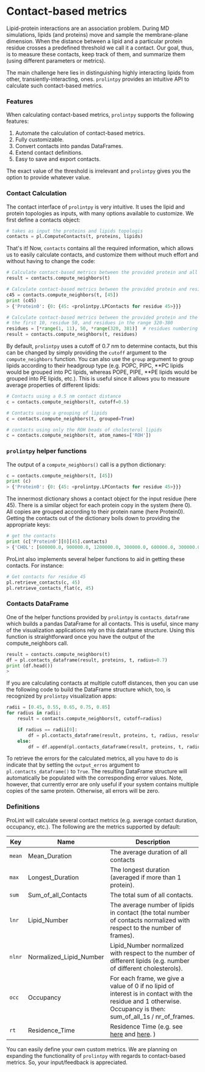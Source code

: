 # Contact-based metrics

Lipid-protein interactions are an association problem. During MD simulations, lipids (and proteins) move and sample the
membrane-plane dimension. When the distance between a lipid and a particular protein residue crosses a predefined threshold
we call it a contact. Our goal, thus, is to measure these contacts, keep track of them, and summarize them (using different parameters or metrics).

The main challenge here lies in distinguishing highly interacting lipids from other, transiently-interacting, ones. `prolintpy` provides
an intuitive API to calculate such contact-based metrics.

### Features

When calculating contact-based metrics, `prolintpy` supports the following features:

<ol>
<li>Automate the calculation of contact-based metrics.</li>
<li>Fully customizable.</li>
<li>Convert contacts into pandas DataFrames.</li>
<li>Extend contact definitions.</li>
<li>Easy to save and export contacts.</li>
</ol>

The exact value of the threshold is irrelevant and `prolintpy` gives you the option to provide whatever value.

### Contact Calculation

The contact interface of `prolintpy` is very intuitive. It uses the lipid and protein topologies as inputs, with many options available
to customize. We first define a contacts object:

```python
# takes as input the proteins and lipids topologis
contacts = pl.ComputeContacts(t, proteins, lipids)
```

That's it! Now, `contacts` contains all the required information, which allows us to easily calculate contacts, and customize them
without much effort and without having to change the code:

```python
# Calculate contact-based metrics between the provided protein and all residues
result = contacts.compute_neighbors(t)

# Calculate contact-based metrics between the provided protein and residue 45
c45 = contacts.compute_neighbors(t, [45])
print (c45)
> {'Protein0': {0: {45: <prolintpy.LPContacts for residue 45>}}}

# Calculate contact-based metrics between the provided protein and the following residues:
# the first 10, residue 50, and residues in the range 320-380
residues = [*range(1, 11), 50, *range(320, 381)]  # residues numbering has to match topology (i.e. no residue 0)
result = contacts.compute_neighbors(t, residues)
```

By default, `prolintpy` uses a cutoff of 0.7 nm to determine contacts, but this can be changed by simply providing the `cutoff` argument
to the `compute_neighbors` function. You can also use the `group` argument to group lipids according to their headgroup type (e.g. POPC,
PIPC, **PC lipids would be grouped into PC lipids, whereas POPE, PIPE, **PE lipids would be grouped into PE lipids, etc.). This is useful since it
allows you to measure average properties of different lipids:

```python
# Contacts using a 0.5 nm contact distance
c = contacts.compute_neighbors(t, cutoff=0.5)

# Contacts using a grouping of lipids
c = contacts.compute_neighbors(t, grouped=True)

# contacts using only the ROH beads of cholesterol lipids
c = contacts.compute_neighbors(t, atom_names=['ROH'])
```

### `prolintpy` helper functions

The output of a `compute_neighbors()` call is a python dictionary:

```python
c = contacts.compute_neighbors(t, [45])
print (c)
> {'Protein0': {0: {45: <prolintpy.LPContacts for residue 45>}}}
```

The innermost dictionary shows a contact object for the input residue (here 45). There is a similar object for each protein copy in the system (here 0).
All copies are grouped according to their protein name (here Protein0). Getting the contacts out of the dictionary boils down to providing the appropriate
keys:

```python
# get the contacts
print (c['Protein0'][0][45].contacts)
> {'CHOL': [600000.0, 900000.0, 1200000.0, 300000.0, 600000.0, 300000.0, 300000.0, 600000.0, 600000.0, 300000.0, 300000.0]}
```

ProLint also implements several helper functions to aid in getting these contacts. For instance:

```python
# Get contacts for residue 45
pl.retrieve_contacts(c, 45)
pl.retrieve_contacts_flat(c, 45)
```

### Contacts DataFrame

One of the helper functions provided by `prolintpy` is `contacts_dataframe` which builds a pandas DataFrame for all contacts. This is useful,
since many of the visualization applications rely on this dataframe structure. Using this function is straightforward once you have the output of the
compute_neighbors call.

```python
result = contacts.compute_neighbors(t)
df = pl.contacts_dataframe(result, proteins, t, radius=0.7)
print (df.head())
>
```

If you are calculating contacts at multiple cutoff distances, then you can use the following code to build the DataFrame structure which, too, is
recognized by `prolintpy` visualization apps:

```python
radii = [0.45, 0.55, 0.65, 0.75, 0.85]
for radius in radii:
    result = contacts.compute_neighbors(t, cutoff=radius)

    if radius == radii[0]:
        df = pl.contacts_dataframe(result, proteins, t, radius, resolution)
    else:
        df = df.append(pl.contacts_dataframe(result, proteins, t, radius, resolution))
```

To retrieve the errors for the calculated metrics, all you have to do is indicate that by setting the `output_erros` argument to `pl.contacts_dataframe()` to `True`.
The resulting DataFrame structure will automatically be populated with the corresponding error values. Note, however, that currently error are only useful if your system
contains multiple copies of the same protein. Otherwise, all errors will be zero.

### Definitions

ProLint will calculate several contact metrics (e.g. average contact duration, occupancy, etc.). The following
are the metrics supported by default:

| Key    | Name                    | Description                                                                                                                                                       |
| ------ | ----------------------- | ----------------------------------------------------------------------------------------------------------------------------------------------------------------- |
| `mean` | Mean_Duration           | The average duration of all contacts                                                                                                                              |
| `max`  | Longest_Duration        | The longest duration (averaged if more than 1 protein).                                                                                                           |
| `sum`  | Sum_of_all_Contacts     | The total sum of all contacts.                                                                                                                                    |
| `lnr`  | Lipid_Number            | The average number of lipids in contact (the total number of contacts normalized with respect to the number of frames).                                           |
| `nlnr` | Normalized_Lipid_Number | Lipid_Number normalized with respect to the number of different lipids (e.g. number of different cholesterols).                                                   |
| `occ`  | Occupancy               | For each frame, we give a value of 0 if no lipid of interest is in contact with the residue and 1 otherwise. <br>Occupancy is then: sum_of_all_1s / nr_of_frames. |
| `rt`   | Residence_Time          | Residence Time (e.g. see <a href="https://www.pnas.org/content/117/14/7803">here</a> and <a href="https://pubs.acs.org/doi/abs/10.1021/ja310577u">here</a>. )     |

You can easily define your own custom metrics.
We are planning on expanding the functionality of `prolintpy` with regards to contact-based metrics. So, your input/feedback is appreciated.
